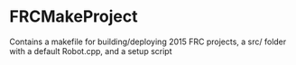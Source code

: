 FRCMakeProject
==============

Contains a makefile for building/deploying 2015 FRC projects, a src/ folder with a default Robot.cpp, and a setup script
